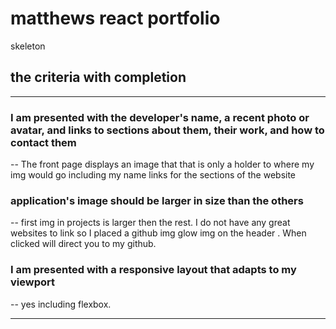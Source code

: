 # matthews react portfolio
skeleton 

## the criteria with completion
---
### I am presented with the developer's name, a recent photo or avatar, and links to sections about them, their work, and how to contact them
--
The front page displays an image that that is only a holder to where my img would go including my name links for the sections of the website
### application's image should be larger in size than the others
--
first img in projects is larger then the rest. I do not have any great websites to link so I placed a github img glow img on the header . When clicked will direct you to my github. 
### I am presented with a responsive layout that adapts to my viewport
--
yes including flexbox.



------


